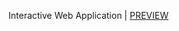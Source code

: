 Interactive Web Application | [PREVIEW]([https://feyzadc.github.io/Simple-Three.js-App/](https://feyzadc.github.io/Responsive-Web-Design-Course/Interactive-Web-Application/))
